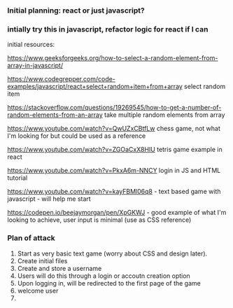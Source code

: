 ### Initial planning: react or just javascript?

<!-- ### attempt to do this in react -->

### intially try this in javascript, refactor logic for react if I can

initial resources:

https://www.geeksforgeeks.org/how-to-select-a-random-element-from-array-in-javascript/

https://www.codegrepper.com/code-examples/javascript/react+select+random+item+from+array select random item

https://stackoverflow.com/questions/19269545/how-to-get-a-number-of-random-elements-from-an-array take multiple random elements from array

https://www.youtube.com/watch?v=QwUZxCBtfLw chess game, not what I'm looking for but could be used as a reference

https://www.youtube.com/watch?v=ZGOaCxX8HIU tetris game example in react

https://www.youtube.com/watch?v=PkxA6m-NNCY login in JS and HTML tutorial

https://www.youtube.com/watch?v=kayFBMl06q8 - text based game with javascript - will help me start

https://codepen.io/beejaymorgan/pen/XpGKWJ - good example of what I'm looking to achieve, user input is minimal (use as CSS reference)

### Plan of attack

1. Start as very basic text game (worry about CSS and design later).
2. Create initial files
3. Create and store a username
4. Users will do this through a login or accoutn creation option
5. Upon logging in, will be redirected to the first page of the game
6. welcome user
7. 

